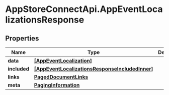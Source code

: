 # AppStoreConnectApi.AppEventLocalizationsResponse

## Properties

Name | Type | Description | Notes
------------ | ------------- | ------------- | -------------
**data** | [**[AppEventLocalization]**](AppEventLocalization.md) |  | 
**included** | [**[AppEventLocalizationsResponseIncludedInner]**](AppEventLocalizationsResponseIncludedInner.md) |  | [optional] 
**links** | [**PagedDocumentLinks**](PagedDocumentLinks.md) |  | 
**meta** | [**PagingInformation**](PagingInformation.md) |  | [optional] 


